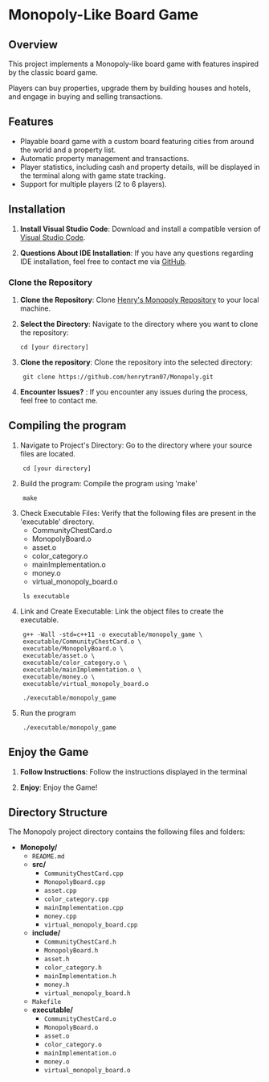 # Monopoly-Like Board Game

## Overview

This project implements a Monopoly-like board game with features inspired by the classic board game.

Players can buy properties, upgrade them by building houses and hotels, and engage in buying and selling transactions.

## Features

- Playable board game with a custom board featuring cities from around the world and a property list.
- Automatic property management and transactions.
- Player statistics, including cash and property details, will be displayed in the terminal along with game state tracking.
- Support for multiple players (2 to 6 players).

## Installation

1. **Install Visual Studio Code**: Download and install a compatible version of [Visual Studio Code](https://code.visualstudio.com/).

2. **Questions About IDE Installation**: If you have any questions regarding IDE installation, feel free to contact me via [GitHub](https://github.com/henrytran07).

### Clone the Repository

1. **Clone the Repository**: Clone [Henry's Monopoly Repository](https://github.com/henrytran07/Monopoly) to your local machine.

2. **Select the Directory**: Navigate to the directory where you want to clone the repository:
   ```
   cd [your directory]
    ```
3. **Clone the repository**: Clone the repository into the selected directory: 
```
    git clone https://github.com/henrytran07/Monopoly.git
```
4. **Encounter Issues?** : If you encounter any issues during the process, feel free to contact me. 


## Compiling the program

1. Navigate to Project's Directory: Go to the directory where your source files are located. 
```
    cd [your directory]
```

2. Build the program: Compile the program using 'make' 
```
    make 
```

3. Check Executable Files: Verify that the following files are present in the 'executable' directory. 
    - CommunityChestCard.o
    - MonopolyBoard.o
    - asset.o
    - color_category.o
    - mainImplementation.o
    - money.o
    - virtual_monopoly_board.o

```
    ls executable
```

4. Link and Create Executable: Link the object files to create the executable. 

```
    g++ -Wall -std=c++11 -o executable/monopoly_game \
    executable/CommunityChestCard.o \
    executable/MonopolyBoard.o \
    executable/asset.o \
    executable/color_category.o \
    executable/mainImplementation.o \
    executable/money.o \
    executable/virtual_monopoly_board.o

    ./executable/monopoly_game
```

5. Run the program 

```
    ./executable/monopoly_game
```


## Enjoy the Game 

1. **Follow Instructions**: Follow the instructions displayed in the terminal 

2. **Enjoy**: Enjoy the Game!

## Directory Structure

The Monopoly project directory contains the following files and folders:

- **Monopoly/**
  - `README.md`
  - **src/**
    - `CommunityChestCard.cpp`
    - `MonopolyBoard.cpp`
    - `asset.cpp`
    - `color_category.cpp`
    - `mainImplementation.cpp`
    - `money.cpp`
    - `virtual_monopoly_board.cpp`
  - **include/**
    - `CommunityChestCard.h`
    - `MonopolyBoard.h`
    - `asset.h`
    - `color_category.h`
    - `mainImplementation.h`
    - `money.h`
    - `virtual_monopoly_board.h`
  - `Makefile`
  - **executable/**
    - `CommunityChestCard.o`
    - `MonopolyBoard.o`
    - `asset.o`
    - `color_category.o`
    - `mainImplementation.o`
    - `money.o`
    - `virtual_monopoly_board.o`


